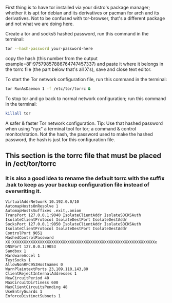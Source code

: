 First thing is to have tor installed via your distro's package manager; whether it is apt for debian and its derivatives or pacman for arch and its derivatives.
Not to be confused with tor-browser, that's a different package and not what we are doing here.

Create a tor and socks5 hashed password, run this command in the terminal: 

```bash
tor --hash-password your-password-here 
```

copy the hash (this number from the output example=8F:97579857886764747457337) and paste it where it belongs in the torrc file (the part below that's all X's), save and close text editor.  

To start the Tor network configuration file, run this command in the terminal:

```bash
tor RunAsDaemon 1 -f /etc/tor/torrc & 
``` 
To stop tor and go back to normal network configuration; run this command in the terminal: 

```bash
killall tor
```
A safer & faster Tor network configuration.
Tip: Use that hashed password when using "nyx" a terminal tool for tor; a command & control monitor/station. Not the hash, the password used to make the hashed password, the hash is just for this configuration file.

## This section is the torrc file that must be placed in /ect/tor/torrc
### It is also a good idea to rename the default torrc with the suffix .bak to keep as your backup configuration file instead of overwriting it.

```text
VirtualAddrNetwork 10.192.0.0/10
AutomapHostsOnResolve 1
AutomapHostsSuffixes .exit,.onion
TransPort 127.0.0.1:9040 IsolateClientAddr IsolateSOCKSAuth IsolateClientProtocol IsolateDestPort IsolateDestAddr
SocksPort 127.0.0.1:9050 IsolateClientAddr IsolateSOCKSAuth IsolateClientProtocol IsolateDestPort IsolateDestAddr
ControlPort 9051
HashedControlPassword XX:XXXXXXXXXXXXXXXXXXXXXXXXXXXXXXXXXXXXXXXXXXXXXXXXXXXXXXXXXXXXXXx
DNSPort 127.0.0.1:9053
Sandbox 1
HardwareAccel 1
TestSocks 1
AllowNonRFC953Hostnames 0
WarnPlaintextPorts 23,109,110,143,80
ClientRejectInternalAddresses 1
NewCircuitPeriod 40
MaxCircuitDirtiness 600
MaxClientCircuitsPending 48
UseEntryGuards 1
EnforceDistinctSubnets 1
```

